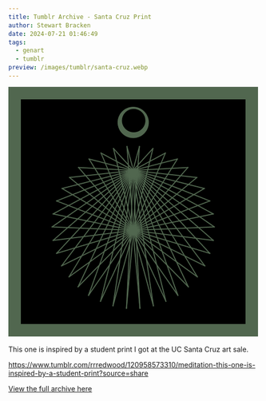 ```yaml
---
title: Tumblr Archive - Santa Cruz Print
author: Stewart Bracken
date: 2024-07-21 01:46:49
tags:
  - genart
  - tumblr
preview: /images/tumblr/santa-cruz.webp
---
```


![Print](/images/tumblr/santa-cruz.webp)

This one is inspired by a student print I got at the UC Santa Cruz art sale.

https://www.tumblr.com/rrredwood/120958573310/meditation-this-one-is-inspired-by-a-student-print?source=share

[View the full archive here](https://www.tumblr.com/rrredwood)